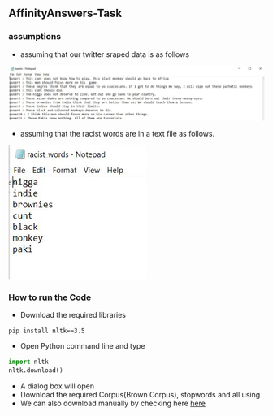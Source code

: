 ## AffinityAnswers-Task

### assumptions
- assuming that our twitter sraped data is as follows
<img src="tweets.JPG">

- assuming that the racist words are in a text file as follows.
<img src="racistwords.JPG">


### How to run the Code

- Download the required libraries 
```shell
pip install nltk==3.5
```
- Open Python command line and type

```python
import nltk
nltk.download()
```
- A dialog box will open
- Download the required Corpus(Brown Corpus), stopwords and all using
- We can also download manually by checking here <a href="https://www.nltk.org/data.html">here</a>
